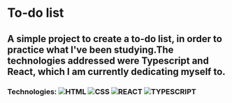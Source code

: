 # To-do list

## A simple project to create a to-do list, in order to practice what I've been studying.The technologies addressed were Typescript and React, which I am currently dedicating myself to.

### Technologies: ![HTML](https://img.shields.io/badge/HTML5-E34F26?style=for-the-badge&logo=html5&logoColor=white) <emsp> ![CSS](https://img.shields.io/badge/CSS3-1572B6?style=for-the-badge&logo=css3&logoColor=white) <emsp> ![REACT](https://img.shields.io/badge/React-20232A?style=for-the-badge&logo=react&logoColor=61DAFB) <emsp> ![TYPESCRIPT](https://img.shields.io/badge/TypeScript-007ACC?style=for-the-badge&logo=typescript&logoColor=white)